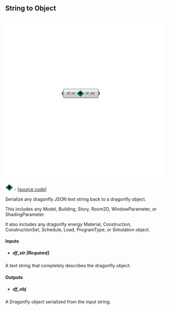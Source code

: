 ## String to Object

![](../../images/components/String_to_Object.png)

![](../../images/icons/String_to_Object.png) - [[source code]](https://github.com/ladybug-tools/dragonfly-grasshopper/blob/master/dragonfly_grasshopper/src//DF%20String%20to%20Object.py)


Serialize any dragonfly JSON text string back to a dragonfly object. 

This includes any Model, Building, Story, Room2D, WindowParameter, or ShadingParameter. 

It also includes any dragonfly energy Material, Construction, ConstructionSet, Schedule, Load, ProgramType, or Simulation object. 



#### Inputs
* ##### df_str [Required]
A text string that completely describes the dragonfly object. 

#### Outputs
* ##### df_obj
A Dragonfly object serialized from the input string. 